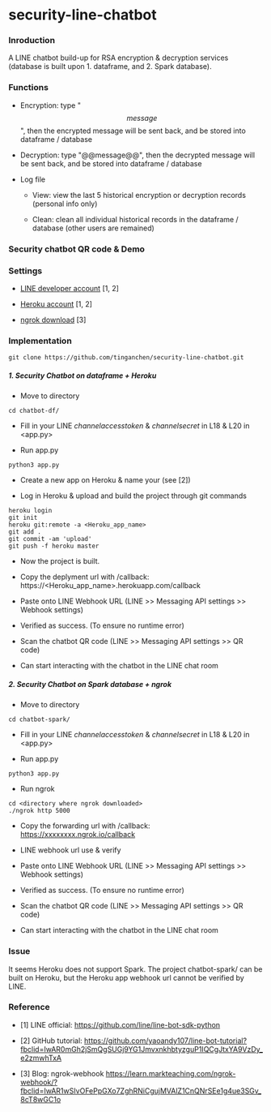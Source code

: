 # security-line-chatbot

### Inroduction

A LINE chatbot build-up for RSA encryption & decryption services (database is built upon 1. dataframe, and 2. Spark database).

### Functions

- Encryption: type "$$message$$", then the encrypted message will be sent back, and be stored into dataframe / database

- Decryption: type "@@message@@", then the decrypted message will be sent back, and be stored into dataframe / database

- Log file

  * View: view the last 5 historical encryption or decryption records (personal info only)
  
  * Clean: clean all individual historical records in the dataframe / database (other users are remained)

### Security chatbot QR code & Demo



### Settings

- [LINE developer account](https://developers.line.biz/console/) [1, 2]

- [Heroku account](https://dashboard.heroku.com/apps) [1, 2]

- [ngrok download](https://ngrok.com/) [3]

### Implementation

```shell
git clone https://github.com/tinganchen/security-line-chatbot.git
```

##### 1. Security Chatbot on dataframe + Heroku

- Move to directory <chatbot-df/>

```shell
cd chatbot-df/
```

- Fill in your LINE $channel access token$ & $channel secret$ in L18 & L20 in <app.py>

- Run app.py

```shell
python3 app.py
```
- Create a new app on Heroku & name your <Heroku app name> (see [2])

- Log in Heroku & upload and build the project through git commands
  
```shell
heroku login
git init
heroku git:remote -a <Heroku_app_name>
git add .
git commit -am 'upload'
git push -f heroku master
```
- Now the project is built. 
  
- Copy the deplyment url with /callback: https://<Heroku_app_name>.herokuapp.com/callback 

- Paste onto LINE Webhook URL (LINE >> Messaging API settings >> Webhook settings) 
  
- Verified as success. (To ensure no runtime error)
  
- Scan the chatbot QR code (LINE >> Messaging API settings >> QR code)

- Can start interacting with the chatbot in the LINE chat room

  
##### 2. Security Chatbot on Spark database + ngrok

- Move to directory <chatbot-df/>

```shell
cd chatbot-spark/
```
- Fill in your LINE $channel access token$ & $channel secret$ in L18 & L20 in <app.py>

- Run app.py

```shell
python3 app.py
```
- Run ngrok

```shell
cd <directory where ngrok downloaded>
./ngrok http 5000
```

- Copy the forwarding url with /callback: https://xxxxxxxx.ngrok.io/callback

- LINE webhook url use & verify

- Paste onto LINE Webhook URL (LINE >> Messaging API settings >> Webhook settings)

- Verified as success. (To ensure no runtime error)

- Scan the chatbot QR code (LINE >> Messaging API settings >> QR code)

- Can start interacting with the chatbot in the LINE chat room


### Issue
  
It seems Heroku does not support Spark. The project chatbot-spark/ can be built on Heroku, but the Heroku app webhook url cannot be verified by LINE.

  
### Reference

- [1] LINE official: https://github.com/line/line-bot-sdk-python

- [2] GitHub tutorial: https://github.com/yaoandy107/line-bot-tutorial?fbclid=IwAR0mGh2jSmQgSUGj9YG1JmvxnkhbtyzguP1IQCgJtxYA9VzDy_e2zmwhTxA

- [3] Blog: ngrok-webhook https://learn.markteaching.com/ngrok-webhook/?fbclid=IwAR1wSIvOFePpGXo7ZghRNiCgujMVAlZ1CnQNrSEe1g4ue3SGv_8cT8wGC1o
